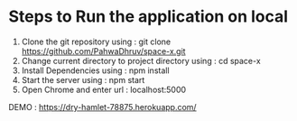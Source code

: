 # Steps to Run the application on local
1. Clone the git repository using : git clone https://github.com/PahwaDhruv/space-x.git
2. Change current directory to project directory using : cd space-x
3. Install Dependencies using : npm install
4. Start the server using : npm start
5. Open Chrome and enter url : localhost:5000 

DEMO : https://dry-hamlet-78875.herokuapp.com/